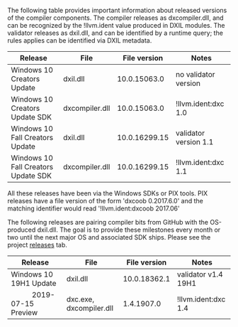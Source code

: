 The following table provides important information about released versions of the compiler components. The compiler releases as dxcompiler.dll, and can be recognized by the !llvm.ident value produced in DXIL modules. The validator releases as dxil.dll, and can be identified by a runtime query; the rules applies can be identified via DXIL metadata.

| Release | File | File version | Notes |
|---------|------|--------------|-------|
| Windows 10 Creators Update     | dxil.dll | 10.0.15063.0 | no validator version |
| Windows 10 Creators Update SDK | dxcompiler.dll | 10.0.15063.0 | !llvm.ident:dxc 1.0 |
| Windows 10 Fall Creators Update     | dxil.dll | 10.0.16299.15 | validator version 1.1 |
| Windows 10 Fall Creators Update SDK | dxcompiler.dll | 10.0.16299.15 | !llvm.ident:dxc 1.1 |

All these releases have been via the Windows SDKs or PIX tools. PIX releases have a file version of the form 'dxcoob 0.2017.6.0' and the matching identifier would read '!llvm.ident:dxcoob 2017.06'

The following releases are pairing compiler bits from GitHub with the OS-produced dxil.dll. The goal is to provide these milestones every month or two until the next major OS and associated SDK ships. Please see the project [releases](https://github.com/microsoft/DirectXShaderCompiler/releases) tab.

| Release | File | File version | Notes |
|---------|------|--------------|-------|
| Windows 10 19H1 Update | dxil.dll | 10.0.18362.1 | validator v1.4 19H1 |
| &nbsp;&nbsp;&nbsp;&nbsp;&nbsp;&nbsp;&nbsp;&nbsp;&nbsp;&nbsp;&nbsp;2019-07-15 Preview | dxc.exe, dxcompiler.dll | 1.4.1907.0 | !llvm.ident:dxc 1.4 |
<!--
| Windows 10 20H1 Flight SDK | dxil.dll | 10.0.18362.1 | 20H1 |
| &nbsp;&nbsp;&nbsp;&nbsp;&nbsp;&nbsp;&nbsp;&nbsp;&nbsp;&nbsp;&nbsp;2019-09-12 Preview | dxc.exe, dxcompiler.dll | 1.4.0.2303 |  !llvm.ident:dxc 1.5 |
-->

